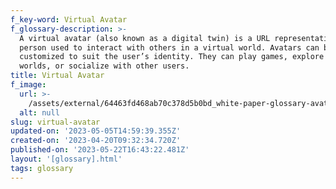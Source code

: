 ```yaml
---
f_key-word: Virtual Avatar
f_glossary-description: >-
  A virtual avatar (also known as a digital twin) is a URL representation of a
  person used to interact with others in a virtual world. Avatars can be
  customized to suit the user’s identity. They can play games, explore virtual
  worlds, or socialize with other users.
title: Virtual Avatar
f_image:
  url: >-
    /assets/external/64463fd468ab70c378d5b0bd_white-paper-glossary-avatar-trashymuse.jpg
  alt: null
slug: virtual-avatar
updated-on: '2023-05-05T14:59:39.355Z'
created-on: '2023-04-20T09:32:34.720Z'
published-on: '2023-05-22T16:43:22.481Z'
layout: '[glossary].html'
tags: glossary
---
```



